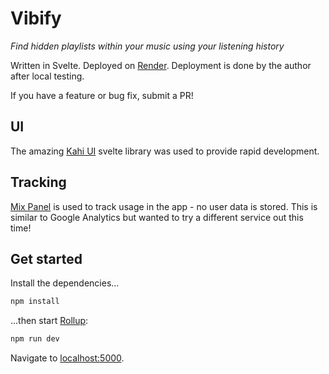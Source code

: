 # Vibify

*Find hidden playlists within your music using your listening history*

Written in Svelte. Deployed on [Render](render.com). Deployment is done by the author after local testing.

If you have a feature or bug fix, submit a PR!

## UI
The amazing [Kahi UI](https://kahi-ui.nbn.dev/) svelte library was used to provide rapid development.

## Tracking

[Mix Panel](mixpanel.com) is used to track usage in the app - no user data is stored. This is similar to Google Analytics but wanted to try a different service out this time!

## Get started

Install the dependencies...

```bash
npm install
```

...then start [Rollup](https://rollupjs.org):

```bash
npm run dev
```

Navigate to [localhost:5000](http://127.0.0.1:5000). 
